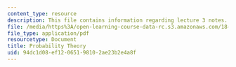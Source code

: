 ```yaml
---
content_type: resource
description: This file contains information regarding lecture 3 notes.
file: /media/https%3A/open-learning-course-data-rc.s3.amazonaws.com/18-s096-topics-in-mathematics-with-applications-in-finance-fall-2013/94dc1d08ef12065198102ae23b2e4a8f_MIT18_S096F13_lecnote3.pdf
file_type: application/pdf
resourcetype: Document
title: Probability Theory
uid: 94dc1d08-ef12-0651-9810-2ae23b2e4a8f
---
```

